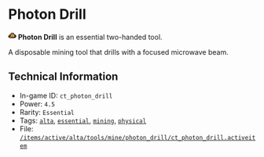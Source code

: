 # Photon Drill

<img src="https://raw.githubusercontent.com/Ceterai/Enternia/main/items/active/alta/tools/mine/photon_drill/icon.png" alt="Photon Drill icon" loading="lazy" height=16px width="auto" /> **Photon Drill** is an essential two-handed tool.

A disposable mining tool that drills with a focused microwave beam.

## Technical Information

- In-game ID: `ct_photon_drill`
- Power: `4.5`
- Rarity: `Essential`
- Tags: [`alta`](https://ceterai.github.io/MyEnternia/Wiki/Tags/Alta), [`essential`](https://ceterai.github.io/MyEnternia/Wiki/Tags/Essential), [`mining`](https://ceterai.github.io/MyEnternia/Wiki/Tags/Mining), [`physical`](https://ceterai.github.io/MyEnternia/Wiki/Tags/Physical)
- File: [`/items/active/alta/tools/mine/photon_drill/ct_photon_drill.activeitem`](https://github.com/Ceterai/Enternia/blob/main/items/active/alta/tools/mine/photon_drill/ct_photon_drill.activeitem)
